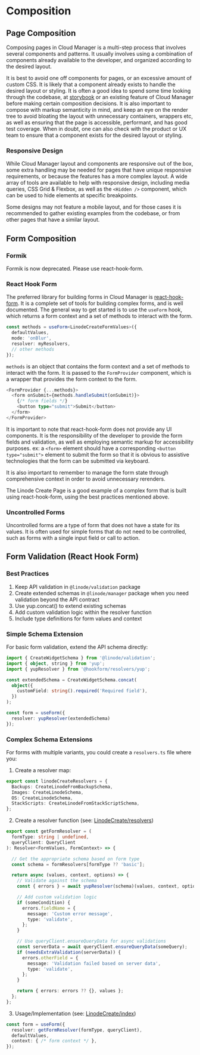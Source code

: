 # Composition

## Page Composition
Composing pages in Cloud Manager is a multi-step process that involves several components and patterns. It usually involves using a combination of components already available to the developer, and organized according to the desired layout.

It is best to avoid one off components for pages, or an excessive amount of custom CSS. It is likely that a component already exists to handle the desired layout or styling. It is often a good idea to spend some time looking through the codebase, at [storybook](https://design.linode.com/) or an existing feature of Cloud Manager before making certain composition decisions. It is also important to compose with markup semanticity in mind, and keep an eye on the render tree to avoid bloating the layout with unnecessary containers, wrappers etc, as well as ensuring that the page is accessible, performant, and has good test coverage. When in doubt, one can also check with the product or UX team to ensure that a component exists for the desired layout or styling.

### Responsive Design

While Cloud Manager layout and components are responsive out of the box, some extra handling may be needed for pages that have unique responsive requirements, or because the features has a more complex layout.
A wide array of tools are available to help with responsive design, including media queries, CSS Grid & Flexbox, as well as the `<Hidden />` component, which can be used to hide elements at specific breakpoints.

Some designs may not feature a mobile layout, and for those cases it is recommended to gather existing examples from the codebase, or from other pages that have a similar layout.

## Form Composition

### Formik
Formik is now deprecated. Please use react-hook-form.

### React Hook Form
The preferred library for building forms in Cloud Manager is [react-hook-form](https://react-hook-form.com/). It is a complete set of tools for building complex forms, and is well documented.
The general way to get started is to use the `useForm` hook, which returns a form context and a set of methods to interact with the form.

```Typescript
const methods = useForm<LinodeCreateFormValues>({
  defaultValues,
  mode: 'onBlur',
  resolver: myResolvers,
  // other methods
});
```

`methods` is an object that contains the form context and a set of methods to interact with the form.
It is passed to the `FormProvider` component, which is a wrapper that provides the form context to the form.

```Typescript
<FormProvider {...methods}>
  <form onSubmit={methods.handleSubmit(onSubmit)}>
    {/* form fields */}
    <button type="submit">Submit</button>
  </form>
</FormProvider>
```

It is important to note that react-hook-form does not provide any UI components. It is the responsibility of the developer to provide the form fields and validation, as well as employing semantic markup for accessibility purposes.
ex: a `<form>` element should have a corresponding `<button type="submit">` element to submit the form so that it is obvious to assistive technologies that the form can be submitted via keyboard.

It is also important to remember to manage the form state through comprehensive context in order to avoid unnecessary rerenders.

The Linode Create Page is a good example of a complex form that is built using react-hook-form, using the best practices mentioned above.

### Uncontrolled Forms
Uncontrolled forms are a type of form that does not have a state for its values. It is often used for simple forms that do not need to be controlled, such as forms with a single input field or call to action.

## Form Validation (React Hook Form)
### Best Practices
1. Keep API validation in `@linode/validation` package
2. Create extended schemas in `@linode/manager` package when you need validation beyond the API contract
3. Use yup.concat() to extend existing schemas
4. Add custom validation logic within the resolver function
5. Include type definitions for form values and context

### Simple Schema Extension
For basic form validation, extend the API schema directly:

```typescript
import { CreateWidgetSchema } from '@linode/validation';
import { object, string } from 'yup';
import { yupResolver } from '@hookform/resolvers/yup';

const extendedSchema = CreateWidgetSchema.concat(
  object({
    customField: string().required('Required field'),
  })
);

const form = useForm({
  resolver: yupResolver(extendedSchema)
});
```

### Complex Schema Extensions
For forms with multiple variants, you could create a `resolvers.ts` file where you:
1. Create a resolver map:

```typescript
export const linodeCreateResolvers = {
  Backups: CreateLinodeFromBackupSchema,
  Images: CreateLinodeSchema,
  OS: CreateLinodeSchema,
  StackScripts: CreateLinodeFromStackScriptSchema,
};
```

2. Create a resolver function (see: [LinodeCreate/resolvers](https://github.com/linode/manager/blob/develop/packages/manager/src/features/Linodes/LinodeCreate/resolvers.ts]))

```typescript
export const getFormResolver = (
  formType: string | undefined,
  queryClient: QueryClient
): Resolver<FormValues, FormContext> => {

  // Get the appropriate schema based on form type
  const schema = formResolvers[formType ?? 'basic'];

  return async (values, context, options) => {
    // Validate against the schema
    const { errors } = await yupResolver(schema)(values, context, options);

    // Add custom validation logic
    if (someCondition) {
      errors.fieldName = {
        message: 'Custom error message',
        type: 'validate',
      };
    }

    // Use queryClient.ensureQueryData for async validations
    const serverData = await queryClient.ensureQueryData(someQuery);
    if (needsExtraValidation(serverData)) {
      errors.otherField = {
        message: 'Validation failed based on server data',
        type: 'validate',
      };
    }

    return { errors: errors ?? {}, values };
  };
};
```

3. Usage/Implementation (see: [LinodeCreate/index](https://github.com/linode/manager/blob/develop/packages/manager/src/features/Linodes/LinodeCreate/index.tsx#L78))
```typescript
const form = useForm({
  resolver: getFormResolver(formType, queryClient),
  defaultValues,
  context: { /* form context */ },
});
```